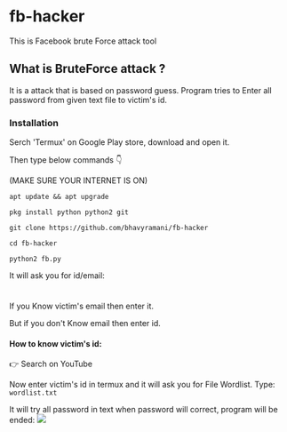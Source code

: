 # fb-hacker

This is Facebook brute Force attack tool

## What is BruteForce attack ?

It is a attack that is based on password guess.
Program tries to Enter all password from given text file to victim's id.

### Installation

Serch 'Termux' on Google Play store, download and open it.

Then type below commands 👇

(MAKE SURE YOUR INTERNET IS ON)

`apt update && apt upgrade`

`pkg install python python2 git`

`git clone https://github.com/bhavyramani/fb-hacker`

`cd fb-hacker`

`python2 fb.py`

It will ask you for id/email:

<img src="https://user-images.githubusercontent.com/69421006/94422946-7939e100-01a5-11eb-8f4e-17190a848b6c.jpg" style="width:10px;height:10px">

If you Know victim's email then enter it.

But if you don't Know email then enter id.

#### How to know victim's id:

👉 Search on YouTube

Now enter victim's id in termux and it will ask you for File Wordlist.
Type:
`wordlist.txt`

It will try all password in text when password will correct, program will be ended:
<img src="https://user-images.githubusercontent.com/69421006/94423588-7c819c80-01a6-11eb-8681-f7f07d1e2fb8.jpg">



